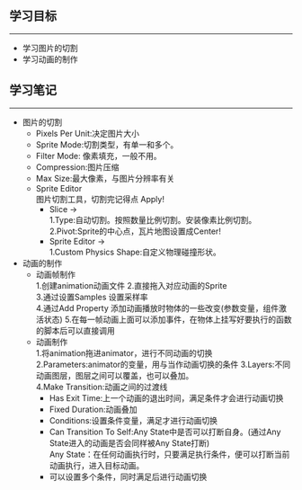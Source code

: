 ## 学习目标   
***   
- 学习图片的切割
- 学习动画的制作
## 学习笔记   
***       
- 图片的切割
  - Pixels Per Unit:决定图片大小  
  - Sprite Mode:切割类型，有单一和多个。
  - Filter Mode: 像素填充，一般不用。
  - Compression:图片压缩
  - Max Size:最大像素，与图片分辨率有关
  - Sprite Editor     
    图片切割工具，切割完记得点 Apply!    
    - Slice ->   
      1.Type:自动切割。按照数量比例切割。安装像素比例切割。    
      2.Pivot:Sprite的中心点，瓦片地图设置成Center!  
    - Sprite Editor ->   
      1.Custom Physics Shape:自定义物理碰撞形状。 
- 动画的制作
  - 动画帧制作    
    1.创建animation动画文件
    2.直接拖入对应动画的Sprite   
    3.通过设置Samples 设置采样率   
    4.通过Add Property 添加动画播放时物体的一些改变(参数变量，组件激活状态)
    5.在每一帧动画上面可以添加事件，在物体上挂写好要执行的函数的脚本后可以直接调用
  - 动画制作    
    1.将animation拖进animator，进行不同动画的切换
    2.Parameters:animator的变量，用与当作动画切换的条件
    3.Layers:不同动画图层，图层之间可以覆盖，也可以叠加。  
    4.Make Transition:动画之间的过渡线    
      - Has Exit Time:上一个动画的退出时间，满足条件才会进行动画切换    
      - Fixed Duration:动画叠加     
      - Conditions:设置条件变量，满足才进行动画切换     
      - Can Transition To Self:Any State中是否可以打断自身。(通过Any State进入的动画是否会同样被Any State打断)     
        Any State：在任何动画执行时，只要满足执行条件，便可以打断当前动画执行，进入目标动画。    
      - 可以设置多个条件，同时满足后进行动画切换      

